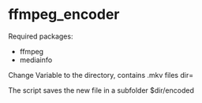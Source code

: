 # ffmpeg_encoder
Required packages: 
- ffmpeg
- mediainfo

Change Variable to the directory, contains .mkv files
dir=

The script saves the new file in a subfolder $dir/encoded
